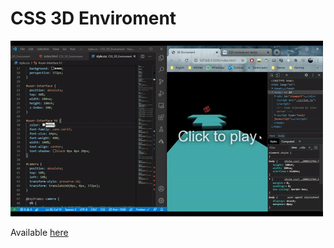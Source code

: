 # CSS 3D Enviroment

<img width="500" src="./Presentation.gif">

Available <a href="https://oosasukel.github.io/CSS_3D_Enviroment/index.html">here</a>
